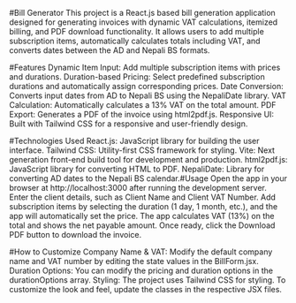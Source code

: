 #Bill Generator
This project is a React.js based bill generation application designed for generating invoices with dynamic VAT calculations, itemized billing, and PDF download functionality. It allows users to add multiple subscription items, automatically calculates totals including VAT, and converts dates between the AD and Nepali BS formats.

#Features
Dynamic Item Input: Add multiple subscription items with prices and durations.
Duration-based Pricing: Select predefined subscription durations and automatically assign corresponding prices.
Date Conversion: Converts input dates from AD to Nepali BS using the NepaliDate library.
VAT Calculation: Automatically calculates a 13% VAT on the total amount.
PDF Export: Generates a PDF of the invoice using html2pdf.js.
Responsive UI: Built with Tailwind CSS for a responsive and user-friendly design.

#Technologies Used
React.js: JavaScript library for building the user interface.
Tailwind CSS: Utility-first CSS framework for styling.
Vite: Next generation front-end build tool for development and production.
html2pdf.js: JavaScript library for converting HTML to PDF.
NepaliDate: Library for converting AD dates to the Nepali BS calendar.#Usage
Open the app in your browser at http://localhost:3000 after running the development server.
Enter the client details, such as Client Name and Client VAT Number.
Add subscription items by selecting the duration (1 day, 1 month, etc.), and the app will automatically set the price.
The app calculates VAT (13%) on the total and shows the net payable amount.
Once ready, click the Download PDF button to download the invoice.

#How to Customize
Company Name & VAT: Modify the default company name and VAT number by editing the state values in the BillForm.jsx.
Duration Options: You can modify the pricing and duration options in the durationOptions array.
Styling: The project uses Tailwind CSS for styling. To customize the look and feel, update the classes in the respective JSX files.
